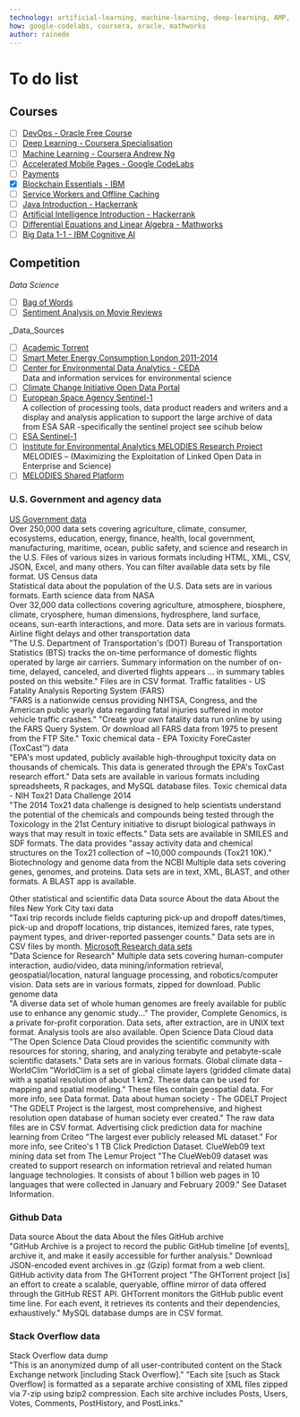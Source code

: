 ```yaml
---
technology: artificial-learning, machine-learning, deep-learning, AMP, blockchain, service-workers, payments, devops,
how: google-codelabs, coursera, oracle, mathworks
author: rainede
---
```


# To do list

## Courses
* [ ] [DevOps - Oracle Free Course](https://blogs.oracle.com/database/free-oracle-massive-open-online-course-mooc-on-devops)
* [ ] [Deep Learning - Coursera Specialisation](https://www.coursera.org/specializations/deep-learning)
* [ ] [Machine Learning - Coursera Andrew Ng](https://www.coursera.org/learn/machine-learning)
* [ ] [Accelerated Mobile Pages - Google CodeLabs](https://codelabs.developers.google.com/codelabs/accelerated-mobile-pages-foundations)
* [ ] [Payments](https://codelabs.developers.google.com/codelabs/payment-request-api)
* [X] [Blockchain Essentials - IBM](https://developer.ibm.com/courses/all/blockchain-essentials/)
* [ ] [Service Workers and Offline Caching](https://codelabs.developers.google.com/codelabs/workbox-lab)
* [ ] [Java Introduction - Hackerrank](https://www.hackerrank.com/domains/java/java-introduction)
* [ ] [Artificial Intelligence Introduction - Hackerrank](https://www.hackerrank.com/domains/ai/ai-introduction)
* [ ] [Differential Equations and Linear Algebra - Mathworks](https://uk.mathworks.com/videos/series/differential-equations-and-linear-algebra-117657.html?s_eid=PSM_ma)
* [ ] [Big Data 1-1 - IBM Cognitive AI](https://courses.cognitiveclass.ai/courses)

## Competition
_Data Science_
* [ ] [Bag of Words](https://www.kaggle.com/c/word2vec-nlp-tutorial/details/part-1-for-beginners-bag-of-words)
* [ ] [Sentiment Analysis on Movie Reviews](https://www.kaggle.com/c/sentiment-analysis-on-movie-reviews/data)

_Data_Sources
* [ ] [Academic Torrent](http://academictorrents.com/browse.php?cat=6)
* [ ] [Smart Meter Energy Consumption London 2011-2014](https://data.london.gov.uk/dataset/smartmeter-energy-use-data-in-london-households/resource/04feba67-f1a3-4563-98d0-f3071e3d56d1)
* [ ] [Center for Environmental Data Analytics - CEDA](http://www.ceda.ac.uk/)<br>
Data and information services for environmental science
* [ ] [Climate Change Initiative Open Data Portal](http://cci.esa.int/)
* [ ] [European Space Agency Sentinel-1](https://sentinel.esa.int/web/sentinel/toolboxes/sentinel-1)<br>
A collection of processing tools, data product readers and writers and a display and analysis application to support the large archive of data from ESA SAR -specifically the sentinel project see scihub below
* [ ] [ESA Sentinel-1](https://scihub.copernicus.eu/)
* [ ] [Institute for Environmental Analytics MELODIES Research Project](http://www.the-iea.org/projects/melodies-research-project/)<br>
MELODIES – (Maximizing the Exploitation of Linked Open Data in Enterprise and Science)
* [ ] [MELODIES Shared Platform](https://www.melodiesproject.eu/node/7)

### U.S. Government and agency data

[US Government data](https://catalog.data.gov/dataset)<br>	Over 250,000 data sets covering agriculture, climate, consumer, ecosystems, education, energy, finance, health, local government, manufacturing, maritime, ocean, public safety, and science and research in the U.S.	Files of various sizes in various formats including HTML, XML, CSV, JSON, Excel, and many others. You can filter available data sets by file format.
US Census data <br>	Statistical data about the population of the U.S.	Data sets are in various formats.
Earth science data from NASA <br>	Over 32,000 data collections covering agriculture, atmosphere, biosphere, climate, cryosphere, human dimensions, hydrosphere, land surface, oceans, sun-earth interactions, and more.	Data sets are in various formats.
Airline flight delays and other transportation data <br>	"The U.S. Department of Transportation's (DOT) Bureau of Transportation Statistics (BTS) tracks the on-time performance of domestic flights operated by large air carriers. Summary information on the number of on-time, delayed, canceled, and diverted flights appears ... in summary tables posted on this website."	Files are in CSV format.
Traffic fatalities - US Fatality Analysis Reporting System (FARS) <br>	"FARS is a nationwide census providing NHTSA, Congress, and the American public yearly data regarding fatal injuries suffered in motor vehicle traffic crashes."	"Create your own fatality data run online by using the FARS Query System. Or download all FARS data from 1975 to present from the FTP Site."
Toxic chemical data - EPA Toxicity ForeCaster (ToxCast™) data	<br>"EPA's most updated, publicly available high-throughput toxicity data on thousands of chemicals. This data is generated through the EPA's ToxCast research effort."	Data sets are available in various formats including spreadsheets, R packages, and MySQL database files.
Toxic chemical data - NIH Tox21 Data Challenge 2014 <br>	"The 2014 Tox21 data challenge is designed to help scientists understand the potential of the chemicals and compounds being tested through the Toxicology in the 21st Century initiative to disrupt biological pathways in ways that may result in toxic effects."	Data sets are available in SMILES and SDF formats. The data provides "assay activity data and chemical structures on the Tox21 collection of ~10,000 compounds (Tox21 10K)."
Biotechnology and genome data from the NCBI	Multiple data sets covering genes, genomes, and proteins.	Data sets are in text, XML, BLAST, and other formats. A BLAST app is available.

Other statistical and scientific data
Data source	About the data	About the files
New York City taxi data <br>"Taxi trip records include fields capturing pick-up and dropoff dates/times, pick-up and dropoff locations, trip distances, itemized fares, rate types, payment types, and driver-reported passenger counts."	Data sets are in CSV files by month.
[Microsoft Research data sets](https://msropendata.com.) <br> "Data Science for Research"	Multiple data sets covering human-computer interaction, audio/video, data mining/information retrieval, geospatial/location, natural language processing, and robotics/computer vision.	Data sets are in various formats, zipped for download.
Public genome data <br>	"A diverse data set of whole human genomes are freely available for public use to enhance any genomic study..." The provider, Complete Genomics, is a private for-profit corporation.	Data sets, after extraction, are in UNIX text format. Analysis tools are also available.
Open Science Data Cloud data	"The Open Science Data Cloud provides the scientific community with resources for storing, sharing, and analyzing terabyte and petabyte-scale scientific datasets."	Data sets are in various formats.
Global climate data - WorldClim	"WorldClim is a set of global climate layers (gridded climate data) with a spatial resolution of about 1 km2. These data can be used for mapping and spatial modeling."	These files contain geospatial data. For more info, see Data format.
Data about human society - The GDELT Project	"The GDELT Project is the largest, most comprehensive, and highest resolution open database of human society ever created."	The raw data files are in CSV format.
Advertising click prediction data for machine learning from Criteo	"The largest ever publicly released ML dataset." For more info, see Criteo's 1 TB Click Prediction Dataset.	
ClueWeb09 text mining data set from The Lemur Project	"The ClueWeb09 dataset was created to support research on information retrieval and related human language technologies. It consists of about 1 billion web pages in 10 languages that were collected in January and February 2009."	See Dataset Information.

### Github Data
Data source	About the data	About the files
GitHub archive	<br>"GitHub Archive is a project to record the public GitHub timeline [of events], archive it, and make it easily accessible for further analysis."	Download JSON-encoded event archives in .gz (Gzip) format from a web client.
GitHub activity data from The GHTorrent project	"The GHTorrent project [is] an effort to create a scalable, queryable, offline mirror of data offered through the GitHub REST API. GHTorrent monitors the GitHub public event time line. For each event, it retrieves its contents and their dependencies, exhaustively."	MySQL database dumps are in CSV format.

### Stack Overflow data
Stack Overflow data dump	<br>"This is an anonymized dump of all user-contributed content on the Stack Exchange network [including Stack Overflow]."	"Each site [such as Stack Overflow] is formatted as a separate archive consisting of XML files zipped via 7-zip using bzip2 compression. Each site archive includes Posts, Users, Votes, Comments, PostHistory, and PostLinks."

